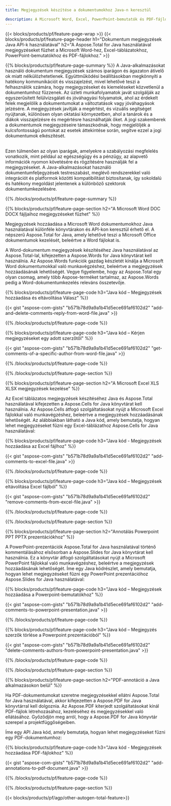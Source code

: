 ```yaml
---
title: Megjegyzések készítése a dokumentumokhoz Java-n keresztül 

description: A Microsoft Word, Excel, PowerPoint-bemutatók és PDF-fájlok megjegyzései a Java-alkalmazáson keresztül. Tiszta megjegyzések könnyedén.
---
```


{{< blocks/products/pf/feature-page-wrap >}}
{{< blocks/products/pf/feature-page-header h1="Dokumentum megjegyzések Java API-k használatával" h2="A Aspose.Total for Java használatával megjegyzéseket fűzhet a Microsoft Word-hez, Excel-táblázatokhoz, PowerPoint-bemutatókhoz és PDF-fájlokhoz." >}}

{{% blocks/products/pf/feature-page-summary %}}
A Java-alkalmazásokat használó dokumentum megjegyzések számos iparágon és ágazaton átívelő ok miatt nélkülözhetetlenek. Együttműködési beállításokban megkönnyíti a hatékony kommunikációt és visszajelzést, mivel lehetővé teszi a felhasználók számára, hogy megjegyzéseket és kiemeléseket közvetlenül a dokumentumhoz fűzzenek. Az üzleti munkafolyamatok javát szolgálják az egyszerűsített felülvizsgálati és jóváhagyási folyamatok, ahol az érdekelt felek megjelölik a dokumentumokat a változtatások vagy jóváhagyások jelzésére. A megjegyzések javítják a megértést, és vizuális segítséget nyújtanak, különösen olyan oktatási környezetben, ahol a tanárok és a diákok visszajelzésre és megértésre használhatják őket. A jogi szakemberek a dokumentumok megjegyzéseire támaszkodnak, hogy megjelöljék a kulcsfontosságú pontokat az esetek áttekintése során, segítve ezzel a jogi dokumentumok elkészítését. <br /><br />

Ezen túlmenően az olyan iparágak, amelyekre a szabályozási megfelelés vonatkozik, mint például az egészségügy és a pénzügy, az alapvető információk nyomon követésére és rögzítésére használják fel a megjegyzéseket. A Java-alkalmazásokat használó dokumentumfeljegyzések testreszabást, meglévő rendszerekkel való integrációt és platformok közötti kompatibilitást biztosítanak, így sokoldalú és hatékony megoldást jelentenek a különböző szektorok dokumentumkezelésére.

{{% /blocks/products/pf/feature-page-summary  %}}

{{% blocks/products/pf/feature-page-section  h2="A Microsoft Word DOC DOCX fájljaihoz megjegyzéseket fűzhet" %}}

Megjegyzések hozzáadása a Microsoft Word dokumentumokhoz Java használatával különféle könyvtárakon és API-kon keresztül érhető el. A népszerű Aspose.Total for Java, amely lehetővé teszi a Microsoft Office dokumentumok kezelését, beleértve a Word fájlokat is.   <br />

A Word-dokumentum megjegyzések készítéséhez Java használatával az Aspose.Total-lal, kifejezetten a Aspose.Words for Java könyvtárat kell használnia. Az Aspose.Words funkciók gazdag készletét kínálja a Microsoft Word dokumentumokkal való munkavégzéshez, beleértve a megjegyzések hozzáadásának lehetőségét. Vegye figyelembe, hogy az Aspose.Total egy olyan csomag, amely több Aspose-terméket tartalmaz, az Aspose.Words pedig a Word-dokumentumkezelés releváns összetevője.<br />

{{% blocks/products/pf/feature-page-code h3="Java kód – Megjegyzések hozzáadása és eltávolítása Válasz" %}}

{{< gist "aspose-com-gists" "b571b78d9a9a1b41d5ece691af6102d2" "add-and-delete-comments-reply-from-word-file.java" >}}

{{% /blocks/products/pf/feature-page-code  %}}

{{% blocks/products/pf/feature-page-code h3="Java kód – Kérjen megjegyzéseket egy adott szerzőtől" %}}

{{< gist "aspose-com-gists" "b571b78d9a9a1b41d5ece691af6102d2" "get-comments-of-a-specific-author-from-word-file.java" >}}

{{% /blocks/products/pf/feature-page-code  %}}

{{% /blocks/products/pf/feature-page-section %}}

{{% blocks/products/pf/feature-page-section  h2="A Microsoft Excel XLS XLSX megjegyzések kezelése" %}}

Az Excel táblázatos megjegyzések készítéséhez Java és Aspose.Total használatával kifejezetten a Aspose.Cells for Java könyvtárat kell használnia. Az Aspose.Cells átfogó szolgáltatásokat nyújt a Microsoft Excel fájlokkal való munkavégzéshez, beleértve a megjegyzések hozzáadásának lehetőségét. Az alábbiakban látható a Java kód, amely bemutatja, hogyan lehet megjegyzéseket fűzni egy Excel-táblázathoz Aspose.Cells for Java használatával:<br />

{{% blocks/products/pf/feature-page-code h3="Java kód - Megjegyzések hozzáadása az Excel fájlhoz" %}}

{{< gist "aspose-com-gists" "b571b78d9a9a1b41d5ece691af6102d2" "add-comments-to-excel-file.java" >}}

{{% /blocks/products/pf/feature-page-code  %}}

{{% blocks/products/pf/feature-page-code h3="Java kód – Megjegyzések eltávolítása Excel fájlból" %}}

{{< gist "aspose-com-gists" "b571b78d9a9a1b41d5ece691af6102d2" "remove-comments-from-excel-file.java" >}}

{{% /blocks/products/pf/feature-page-code  %}}

{{% /blocks/products/pf/feature-page-section %}}

{{% blocks/products/pf/feature-page-section  h2="Annotálás Powerpoint PPT PPTX prezentációkhoz" %}}

A PowerPoint-prezentációk Aspose.Total for Java használatával történő kommentálásához elsősorban a Aspose.Slides for Java könyvtárat kell használnia. Ez a könyvtár átfogó szolgáltatásokat nyújt a Microsoft PowerPoint fájlokkal való munkavégzéshez, beleértve a megjegyzések hozzáadásának lehetőségét. Íme egy Java kódrészlet, amely bemutatja, hogyan lehet megjegyzéseket fűzni egy PowerPoint prezentációhoz Aspose.Slides for Java használatával:<br />

{{% blocks/products/pf/feature-page-code h3="Java kód – Megjegyzések hozzáadása a Powerpoint-bemutatókhoz" %}}

{{< gist "aspose-com-gists" "b571b78d9a9a1b41d5ece691af6102d2" "add-comments-to-powerpoint-presentation.java" >}}

{{% /blocks/products/pf/feature-page-code  %}}

{{% blocks/products/pf/feature-page-code h3="Java kód – Megjegyzés szerzők törlése a Powerpoint prezentációból" %}}

{{< gist "aspose-com-gists" "b571b78d9a9a1b41d5ece691af6102d2" "delete-comments-authors-from-powerpoint-presentation.java" >}}

{{% /blocks/products/pf/feature-page-code  %}}

{{% /blocks/products/pf/feature-page-section %}}

{{% blocks/products/pf/feature-page-section  h2="PDF-annotáció a Java alkalmazásokon belül" %}}

Ha PDF-dokumentumokat szeretne megjegyzésekkel ellátni Aspose.Total for Java használatával, akkor kifejezetten a Aspose.PDF for Java könyvtárral kell dolgoznia. Az Aspose.PDF kiterjedt szolgáltatásokat kínál PDF-fájlok létrehozásához, kezeléséhez és megjegyzésekkel való ellátásához. Győződjön meg arról, hogy a Aspose.PDF for Java könyvtár szerepel a projektfüggőségeiben. 

Íme egy API Java kód, amely bemutatja, hogyan lehet megjegyzéseket fűzni egy PDF-dokumentumhoz:<br />

{{% blocks/products/pf/feature-page-code h3="Java kód - Megjegyzések hozzáadása PDF-fájlokhoz" %}}

{{< gist "aspose-com-gists" "b571b78d9a9a1b41d5ece691af6102d2" "add-annotations-to-pdf-document.java" >}}

{{% /blocks/products/pf/feature-page-code  %}}

{{% /blocks/products/pf/feature-page-section %}}

{{< blocks/products/pf/agp/other-autogen-total-feature>}}